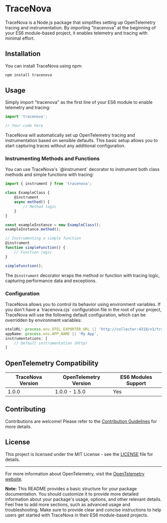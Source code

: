 # TraceNova

TraceNova is a Node.js package that simplifies setting up OpenTelemetry tracing and instrumentation. By importing "tracenova" at the beginning of your ES6 module-based project, it enables telemetry and tracing with minimal effort.

## Installation

You can install TraceNova using npm:

```bash
npm install tracenova
```

## Usage

Simply import "tracenova" as the first line of your ES6 module to enable telemetry and tracing:

```javascript
import 'tracenova';

// Your code here
```

TraceNova will automatically set up OpenTelemetry tracing and instrumentation based on sensible defaults. This basic setup allows you to start capturing traces without any additional configuration.

### Instrumenting Methods and Functions

You can use TraceNova's \`@instrument\` decorator to instrument both class methods and simple functions with tracing:

```javascript
import { instrument } from 'tracenova';

class ExampleClass {
    @instrument
    async method() {
        // Method logic
    }
}

const exampleInstance = new ExampleClass();
exampleInstance.method();

// Instrumenting a simple function
@instrument
function simpleFunction() {
    // Function logic
}

simpleFunction();
```

The `@instrument` decorator wraps the method or function with tracing logic, capturing performance data and exceptions.

### Configuration

TraceNova allows you to control its behavior using environment variables. If you don't have a \`tracenova.cjs\` configuration file in the root of your project, TraceNova will use the following default configuration, which can be overridden by environment variables:

```javascript
otelURL: process.env.OTEL_EXPORTER_URL || 'http://collector:4318/v1/traces',
appName: process.env.APP_NAME || 'My App',
instrumentations: [
    // Default instrumentation (Http)
]
```

## OpenTelemetry Compatibility

| TraceNova Version | OpenTelemetry Version | ES6 Modules Support |
| ----------------- | --------------------- | ------------------- |
| 1.0.0             | 1.0.0 - 1.5.0          | Yes                 |


## Contributing

Contributions are welcome! Please refer to the [Contribution Guidelines](CONTRIBUTING.md) for more details.

## License

This project is licensed under the MIT License - see the [LICENSE](LICENSE) file for details.

---

For more information about OpenTelemetry, visit the [OpenTelemetry website](https://opentelemetry.io/).

**Note:** This README provides a basic structure for your package documentation. You should customize it to provide more detailed information about your package's usage, options, and other relevant details. Feel free to add more sections, such as advanced usage and troubleshooting. Make sure to provide clear and concise instructions to help users get started with TraceNova in their ES6 module-based projects.

